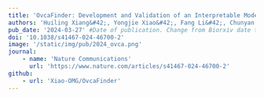 ```yaml
---
title: 'OvcaFinder: Development and Validation of an Interpretable Model Integrating Multimodal Information for Improving Ovarian Cancer Diagnosis: A Retrospective Study'
authors: 'Huiling Xiang&#42;, Yongjie Xiao&#42;, Fang Li&#42;, Chunyan Li, Lixian Liu, Tingting Deng, Cuiju Yan, Fengtao Zhou, Xi Wang, Jinjing Ou, Qingguang Lin, Ruixia Hong, Lishu Huang, Luyang Luo, Huangjing Lin, Xi Lin#, Hao Chen#'
pub_date: '2024-03-27' #Date of publication. Change from Biorxiv date to Journal date once accepted
doi: '10.1038/s41467-024-46700-2'
image: '/static/img/pub/2024_ovca.png'
journal:
    - name: 'Nature Communications'
      url: 'https://www.nature.com/articles/s41467-024-46700-2'
github:
    - url: 'Xiao-OMG/OvcaFinder'
---
```

